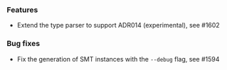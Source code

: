 <!-- NOTE:
     Release notes for unreleased changes go here, following this format:

        ### Features

         * Change description, see #123

        ### Bug fixes

         * Some bug fix, see #124

     DO NOT LEAVE A BLANK LINE BELOW THIS PREAMBLE -->

### Features

* Extend the type parser to support ADR014 (experimental), see #1602

### Bug fixes

* Fix the generation of SMT instances with the `--debug` flag, see #1594
